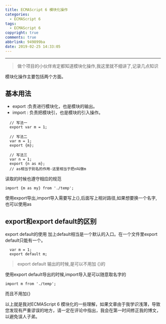 ```yaml
---
title: ECMAScript 6 模块化操作
categories:
  - ECMAScript 6
tags:
  - ECMAScript 6
copyright: true
comments: true
abbrlink: 949899ba
date: 2019-02-25 14:33:05
---
```


<hr style='filter:progid:DXImageTransform.Microsoft.Glow(color=#FF0000,strength=10)' color='#FF0000' size='1' />

> 做个项目的小伙伴肯定都知道模块化操作,我这里就不细讲了,记录几点知识

<!--more-->

模块化操作主要包括两个方面。

## 基本用法

* export :负责进行模块化，也是模块的输出。
* import : 负责把模块引，也是模块的引入操作。

```
  // 写法一
  export var m = 1;

  // 写法二
  var m = 1;
  export {m};

  // 写法三
  var n = 1;
  export {n as m};
  // as相当于别名的作用-这里相当于把n叫做m
```

读取的时候也遵守相应的规范

`import {m as my} from './temp';`

使用export导出,import导入需要写上{},后面写上相对路径,如果想要换一个名字,也可以使用as

## export和export default的区别

export default的使用 加上default相当是一个默认的入口。在一个文件里export default只能有一个。

```
  var m = 1;
  export default m;
```

> export default 输出的时候,是可以不用加 {}的

使用export default导出的时候,import导入是可以随意取名字的

` import m from './temp'; `

而且不用加{}

以上就是我对ECMAScript 6 模块化的一些理解，如果文章由于我学识浅薄，导致您发现有严重谬误的地方，请一定在评论中指出，我会在第一时间修正我的博文，以避免误人子弟。